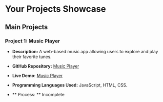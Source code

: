 # Your Projects Showcase

## Main Projects

### Project 1: Music Player
- **Description:** A web-based music app allowing users to explore and play their favorite tunes.

- **GitHub Repository:** [Music Player](https://github.com/PrathmeshPol2004/MUSIC)
- **Live Demo:** [Music Player](https://prathmeshpol2004.github.io/MUSIC/)
- **Programming Languages Used:** JavaScript, HTML, CSS.
- ** Process: ** Incomplete

<!--### Project 2: Another Project Name
- **Description:** Brief description of the project goes here.
- **GitHub Repository:** [Project 2 Repository](https://github.com/yourusername/project2)
- **Programming Languages Used:** Python, Flask, SQL -->

<!-- Add more main projects as needed -->

<!--## Mini-Projects

### Mini-Project 1: Mini-Project Name
- **Description:** Brief description of the mini-project goes here.
- **GitHub Repository:** [Mini-Project 1 Repository](https://github.com/yourusername/mini-project1)
- **Programming Languages Used:** Java, Spring Boot

### Mini-Project 2: Another Mini-Project Name
- **Description:** Brief description of the mini-project goes here.
- **GitHub Repository:** [Mini-Project 2 Repository](https://github.com/yourusername/mini-project2)
- **Programming Languages Used:** Ruby, Ruby on Rails -->

<!-- Add more mini-projects as needed -->
